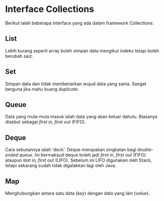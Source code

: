 # Interface Collections

Berikut ialah beberapa interface yang ada dalam framework Collections:

## List

Lebih kurang seperti array boleh simpan data mengikut indeks tetapi
boleh berubah saiz.

## Set

Simpan data dan tidak membenarkan wujud data yang sama. Sangat berguna
jika mahu buang _duplicate_.

## Queue

Data yang mula-mula masuk ialah data yang akan keluar dahulu. Biasanya
disebut sebagai _first in, first out_ (FIFO).

## Deque

Cara sebutannya ialah 'deck'. Deque merupakan singkatan bagi
_double-ended queue_. Ini bermaksud deque boleh jadi _first in, first
out_ (FIFO) ataupun _last in, first out_ (LIFO). Sebelum ini LIFO
digunakan oleh Stack, tetapi sekarang sudah tidak digalakkan lagi oleh
Java.

## Map

Menghubungkan antara satu data (_key_) dengan data yang lain (_value_).
